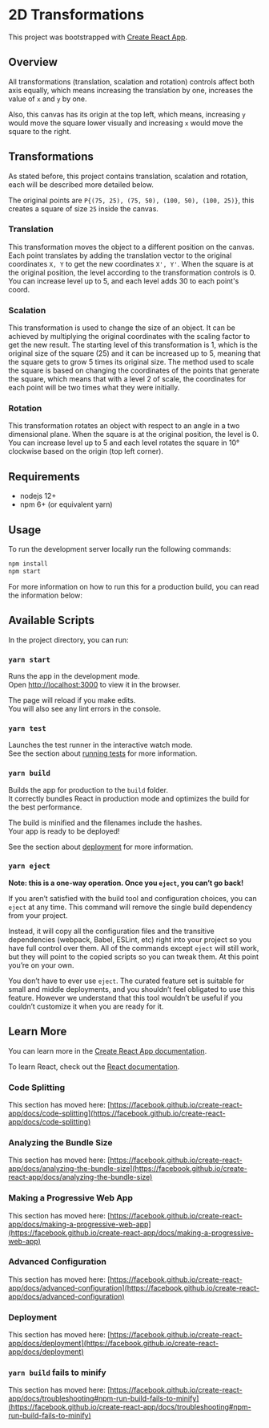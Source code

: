 # 2D Transformations

This project was bootstrapped with [Create React App](https://github.com/facebook/create-react-app).

## Overview

All transformations (translation, scalation and rotation) controls affect both axis equally, 
which means increasing the translation by one, increases the value of `x` and `y` by one.

Also, this canvas has its origin at the top left, which means, increasing `y` would move the square lower visually and increasing `x` would move the square to the right.

## Transformations

As stated before, this project contains translation, scalation and rotation, each will be described more detailed below.

The original points are `P{(75, 25), (75, 50), (100, 50), (100, 25)}`, this creates a square of size `25` inside the canvas.

### Translation 

This transformation moves the object to a different position on the canvas. Each point translates by adding the translation vector to the original coordinates `X, Y` to get the new coordinates `X', Y'`. When the square is at the original position, the level according to the transformation controls is 0. You can increase level up to 5, and each level adds 30 to each point's coord.

### Scalation

This transformation is used to change the size of an object. It can be achieved by multiplying the original coordinates with the scaling factor to get the new result. The starting level of this transformation is 1, which is the original size of the square (25) and it can be increased up to 5, meaning that the square gets to grow 5 times its original size. The method used to scale the square is based on changing the coordinates of the points that generate the square, which means that with a level 2 of scale, the coordinates for each point will be two times what they were initially.

### Rotation

This transformation rotates an object with respect to an angle in a two dimensional plane. When the square is at the original position, the level is 0. You can increase level up to 5 and each level rotates the square in 10° clockwise based on the origin (top left corner).

## Requirements

- nodejs 12+
- npm 6+ (or equivalent yarn)

## Usage

To run the development server locally run the following commands:
```bash
npm install
npm start
``` 
For more information on how to run this for a production build, you can read the information below:

## Available Scripts

In the project directory, you can run:

### `yarn start`

Runs the app in the development mode.\
Open [http://localhost:3000](http://localhost:3000) to view it in the browser.

The page will reload if you make edits.\
You will also see any lint errors in the console.

### `yarn test`

Launches the test runner in the interactive watch mode.\
See the section about [running tests](https://facebook.github.io/create-react-app/docs/running-tests) for more information.

### `yarn build`

Builds the app for production to the `build` folder.\
It correctly bundles React in production mode and optimizes the build for the best performance.

The build is minified and the filenames include the hashes.\
Your app is ready to be deployed!

See the section about [deployment](https://facebook.github.io/create-react-app/docs/deployment) for more information.

### `yarn eject`

**Note: this is a one-way operation. Once you `eject`, you can’t go back!**

If you aren’t satisfied with the build tool and configuration choices, you can `eject` at any time. This command will remove the single build dependency from your project.

Instead, it will copy all the configuration files and the transitive dependencies (webpack, Babel, ESLint, etc) right into your project so you have full control over them. All of the commands except `eject` will still work, but they will point to the copied scripts so you can tweak them. At this point you’re on your own.

You don’t have to ever use `eject`. The curated feature set is suitable for small and middle deployments, and you shouldn’t feel obligated to use this feature. However we understand that this tool wouldn’t be useful if you couldn’t customize it when you are ready for it.

## Learn More

You can learn more in the [Create React App documentation](https://facebook.github.io/create-react-app/docs/getting-started).

To learn React, check out the [React documentation](https://reactjs.org/).

### Code Splitting

This section has moved here: [https://facebook.github.io/create-react-app/docs/code-splitting](https://facebook.github.io/create-react-app/docs/code-splitting)

### Analyzing the Bundle Size

This section has moved here: [https://facebook.github.io/create-react-app/docs/analyzing-the-bundle-size](https://facebook.github.io/create-react-app/docs/analyzing-the-bundle-size)

### Making a Progressive Web App

This section has moved here: [https://facebook.github.io/create-react-app/docs/making-a-progressive-web-app](https://facebook.github.io/create-react-app/docs/making-a-progressive-web-app)

### Advanced Configuration

This section has moved here: [https://facebook.github.io/create-react-app/docs/advanced-configuration](https://facebook.github.io/create-react-app/docs/advanced-configuration)

### Deployment

This section has moved here: [https://facebook.github.io/create-react-app/docs/deployment](https://facebook.github.io/create-react-app/docs/deployment)

### `yarn build` fails to minify

This section has moved here: [https://facebook.github.io/create-react-app/docs/troubleshooting#npm-run-build-fails-to-minify](https://facebook.github.io/create-react-app/docs/troubleshooting#npm-run-build-fails-to-minify)
